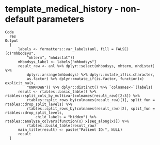 # template_medical_history - non-default parameters

    Code
      res
    Output
      {
          labels <- formatters::var_labels(anl, fill = FALSE)[c("mhbodsys", 
              "mhterm", "mhdistat")]
          mhbodsys_label <- labels["mhbodsys"]
          result_raw <- anl %>% dplyr::select(mhbodsys, mhterm, mhdistat) %>% 
              dplyr::arrange(mhbodsys) %>% dplyr::mutate_if(is.character, 
              as.factor) %>% dplyr::mutate_if(is.factor, function(x) explicit_na(x, 
              "UNKNOWN")) %>% dplyr::distinct() %>% `colnames<-`(labels)
          result <- rtables::basic_table() %>% rtables::split_cols_by_multivar(colnames(result_raw)[2:3]) %>% 
              rtables::split_rows_by(colnames(result_raw)[1], split_fun = rtables::drop_split_levels) %>% 
              rtables::split_rows_by(colnames(result_raw)[2], split_fun = rtables::drop_split_levels, 
                  child_labels = "hidden") %>% rtables::analyze_colvars(function(x) x[seq_along(x)]) %>% 
              rtables::build_table(result_raw)
          main_title(result) <- paste("Patient ID:", NULL)
          result
      }

